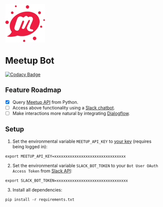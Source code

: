 ![meetup-bot logo](logo.png)

# Meetup Bot

[![Codacy Badge](https://api.codacy.com/project/badge/Grade/7a0bdd2c2c9140cc9c8d5d22128a4628)](https://www.codacy.com/app/floscha/meetup-bot?utm_source=github.com&amp;utm_medium=referral&amp;utm_content=floscha/meetup-bot&amp;utm_campaign=Badge_Grade)

## Feature Roadmap

- [x] Query [Meetup API](https://www.meetup.com/meetup_api) from Python.
- [ ] Access above functionality using a [Slack chatbot](https://api.slack.com/bot-users).
- [ ] Make interactions more natural by integrating [Dialogflow](https://dialogflow.com/).

## Setup

1. Set the environmental variable `MEETUP_API_KEY` to [your key](https://secure.meetup.com/meetup_api/key/) (requires being logged in):
```
export MEETUP_API_KEY=xxxxxxxxxxxxxxxxxxxxxxxxxxxxxxxx
```

2. Set the environmental variable `SLACK_BOT_TOKEN` to your `Bot User OAuth Access Token` from [Slack API](https://api.slack.com/):
```
export SLACK_BOT_TOKEN=xxxxxxxxxxxxxxxxxxxxxxxxxxxxxxxx
```
3. Install all dependencies:
```
pip install -r requirements.txt
```
